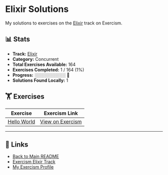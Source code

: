 # Elixir Solutions

My solutions to exercises on the [Elixir](https://exercism.org/tracks/elixir) track on Exercism.

## 📊 Stats

- **Track:** [Elixir](https://exercism.org/tracks/elixir)
- **Category:** Concurrent
- **Total Exercises Available:** 164
- **Exercises Completed:** 1 / 164 (1%)
- **Progress:** ░░░░░░░░░░ 🔴
- **Solutions Found Locally:** 1

## 🏋️ Exercises

| Exercise | Exercism Link |
|----------|---------------|
| [Hello World](hello-world/README.md) | [View on Exercism](https://exercism.org/tracks/elixir/exercises/hello-world) |

---

## 🔗 Links

- [Back to Main README](../README.md)
- [Exercism Elixir Track](https://exercism.org/tracks/elixir)
- [My Exercism Profile](https://exercism.org/profiles/princemuel)
